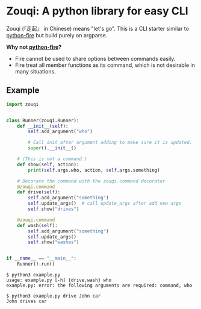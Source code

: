 # Zouqi: A python library for easy CLI

Zouqi (『走起』 in Chinese) means "let's go". This is a CLI starter similar to [python-fire](https://github.com/google/python-fire) but build purely on argparse. 

**Why not [python-fire](https://github.com/google/python-fire)?**

  - Fire cannot be used to share options between commands easily.
  - Fire treat all member functions as its command, which is not desirable in many situations.

## Example

```python
import zouqi


class Runner(zouqi.Runner):
    def __init__(self):
        self.add_argument("who")

        # Call init after argument adding to make sure it is updated.
        super().__init__()

    # (This is not a command.)
    def show(self, action):
        print(self.args.who, action, self.args.something)

    # Decorate the command with the zouqi.command decorator
    @zouqi.command
    def drive(self):
        self.add_argument("something")
        self.update_args()  # call update_args after add new args
        self.show("drives")

    @zouqi.command
    def wash(self):
        self.add_argument("something")
        self.update_args()
        self.show("washes")


if __name__ == "__main__":
    Runner().run()
```

```
$ python3 example.py 
usage: example.py [-h] {drive,wash} who
example.py: error: the following arguments are required: command, who
```

```
$ python3 example.py drive John car
John drives car
```